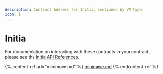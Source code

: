 ```yaml
---
description: Contract Address for Initia, sectioned by VM type.
icon: i
---
```


# Initia

For documentation on interacting with these contracts in your contract, please see the [Initia API References](../../../api-reference/contract-apis/initia/).

{% content-ref url="minimove.md" %}
[minimove.md](minimove.md)
{% endcontent-ref %}
